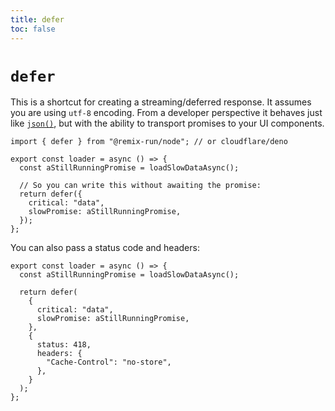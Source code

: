 ```yaml
---
title: defer
toc: false
---
```


# `defer`

This is a shortcut for creating a streaming/deferred response. It assumes you are using `utf-8` encoding. From a developer perspective it behaves just like [`json()`][json], but with the ability to transport promises to your UI components.

```tsx lines=[1,7-10]
import { defer } from "@remix-run/node"; // or cloudflare/deno

export const loader = async () => {
  const aStillRunningPromise = loadSlowDataAsync();

  // So you can write this without awaiting the promise:
  return defer({
    critical: "data",
    slowPromise: aStillRunningPromise,
  });
};
```

You can also pass a status code and headers:

```tsx lines=[9-14]
export const loader = async () => {
  const aStillRunningPromise = loadSlowDataAsync();

  return defer(
    {
      critical: "data",
      slowPromise: aStillRunningPromise,
    },
    {
      status: 418,
      headers: {
        "Cache-Control": "no-store",
      },
    }
  );
};
```

[json]: ./json
